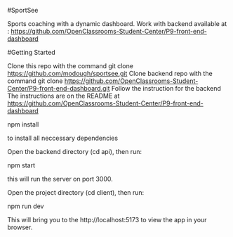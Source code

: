 #SportSee

Sports coaching with a dynamic dashboard. Work with backend available at : https://github.com/OpenClassrooms-Student-Center/P9-front-end-dashboard

#Getting Started

Clone this repo with the command
git clone https://github.com/modough/sportsee.git
Clone backend repo with the command
git clone https://github.com/OpenClassrooms-Student-Center/P9-front-end-dashboard.git
Follow the instruction for the backend
The instructions are on the README at https://github.com/OpenClassrooms-Student-Center/P9-front-end-dashboard



npm install

to install all neccessary dependencies



Open the backend directory (cd api), then run:

npm start

this will run the server on port 3000.

Open the project directory (cd client), then run:

npm run dev

This will bring you to the http://localhost:5173 to view the app in your browser.
